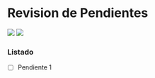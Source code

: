 # Revision de Pendientes

![](https://img.shields.io/badge/Creado-18--May--2022-blue)
![](https://img.shields.io/badge/Entrega-23--May--2022-success)

### Listado
- [ ] Pendiente 1

